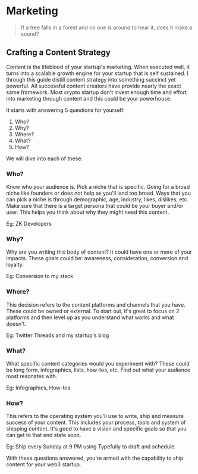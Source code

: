 # Marketing

> If a tree falls in a forest and no one is around to hear it, does it make a sound?

## Crafting a Content Strategy

Content is the lifeblood of your startup's marketing. When executed well, it turns into a scalable growth engine for your startup that is self sustained. I through this guide distill content strategy into something succinct yet powerful. All successful content creators have provide nearly the exact same framework. Most crypto startup don't invest enough time and effort into marketing through content and this could be your powerhouse.

It starts with answering 5 questions for yourself:
1. Who?
2. Why?
3. Where?
4. What?
5. How?

We will dive into each of these.

### Who?

Know who your audience is. Pick a niche that is specific. Going for a broad niche like founders or does not help as you'll land too broad. Ways that you can pick a niche is through demographic, age, industry, likes, dislikes, etc. Make sure that there is a target persona that could be your buyer and/or user. This helps you think about why they might need this content.

Eg: ZK Developers

### Why?

Why are you writing this body of content? It could have one or more of your impacts. These goals could be: awareness, consideration, conversion and loyalty.

Eg: Conversion to my stack

### Where?

This decision refers to the content platforms and channels that you have. These could be owned or external. To start out, it's great to focus on 2 platforms and then level up as you understand what works and what doesn't.

Eg: Twitter Threads and my startup's blog

### What?

What specific content categories would you experiment with? These could be long form, infographics, lists, how-tos, etc. Find out what your audience most resonates with.

Eg: Infographics, How-tos

### How?

This refers to the operating system you'll use to write, ship and measure success of your content. This includes your process, tools and system of shipping content. It's good to have a vision and specific goals so that you can get to that end state soon.

Eg: Ship every Sunday at 9 PM using Typefully to draft and schedule.

With these questions answered, you're armed with the capability to ship content for your web3 startup.

